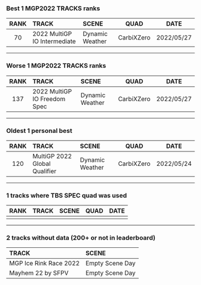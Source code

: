 ### Best 1 MGP2022 TRACKS ranks
|RANK|TRACK|SCENE|QUAD|DATE|
|:---:|:---|:---|:---:|:---:|
|70|2022 MultiGP IO Intermediate|Dynamic Weather|CarbiXZero|2022/05/27|
---
### Worse 1 MGP2022 TRACKS ranks
|RANK|TRACK|SCENE|QUAD|DATE|
|:---:|:---|:---|:---:|:---:|
|137|2022 MultiGP IO Freedom Spec|Dynamic Weather|CarbiXZero|2022/05/27|
---
### Oldest 1 personal best
|RANK|TRACK|SCENE|QUAD|DATE|
|:---:|:---|:---|:---:|:---:|
|120|MultiGP 2022 Global Qualifier|Dynamic Weather|CarbiXZero|2022/05/24|
---
### 1 tracks where TBS SPEC quad was used
|RANK|TRACK|SCENE|QUAD|DATE|
|:---:|:---|:---|:---:|:---:|
||||||
---
### 2 tracks without data (200+ or not in leaderboard)
|TRACK|SCENE|
|:---|:---|
|MGP Ice Rink Race 2022|Empty Scene Day|
|Mayhem 22 by SFPV|Empty Scene Day|
